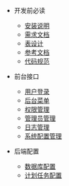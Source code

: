 * 开发前必读
	* [安装说明](README.md)
  * [需求文档](doc/start.md)
  * [表设计](doc/sql.md)
  * [参考文档](doc/seedoc.md)
  * [代码规范](doc/codesee.md)
* 前台接口
	* [用户登录](doc/login.md)
  * [后台菜单](doc/menu.md)
  * [权限管理](doc/auth.md)
  * [管理员管理](doc/Admin.md)
  * [日志管理](doc/logs.md)
  * [系统配置管理](doc/set.md)

* 后端配置
  * [数据库配置](doc/db.md)
  * [计划任务配置](doc/cron.md)
  

